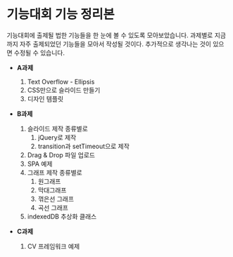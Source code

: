 # 기능대회 기능 정리본

기능대회에 출제될 법한 기능들을 한 눈에 볼 수 있도록 모아보았습니다.
과제별로 지금까지 자주 출제되었던 기능들을 모아서 작성될 것이다.
추가적으로 생각나는 것이 있으면 수정될 수 있습니다.


* **A과제**
    1. Text Overflow - Ellipsis
    2. CSS만으로 슬라이드 만들기
    3. 디자인 템플릿

* **B과제**
    1. 슬라이드 제작 종류별로
        1. jQuery로 제작
        2. transition과 setTimeout으로 제작
    2. Drag & Drop 파일 업로드
    3. SPA 예제
    4. 그래프 제작 종류별로
        1. 원그래프
        2. 막대그래프
        3. 꺾은선 그래프
        4. 곡선 그래프
    5. indexedDB 추상화 클래스

* **C과제**
    1. CV 프레임워크 예제